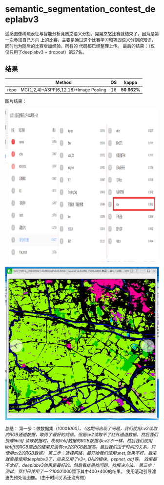 # semantic_segmentation_contest_deeplabv3
遥感图像稀疏表征与智能分析竞赛之语义分割。晃晃悠悠比赛就结束了，因为是第一次参加自己方向
上的比赛，主要是通过这个比赛学习和巩固语义分割的知识，同时也为随后的比赛增加经验。所有的
代码都已经整理上传。
最后的结果：（仅仅只用了deeplabv3 + dropout）第27名。
## 结果

|       |Method                                | OS  | kappa       |
|:-----:|:------------------------------------:|:---:|:----------:|
| repo  | MG(1,2,4)+ASPP(6,12,18)+Image Pooling|16   | **50.662%** |

图片结果：
<p align="center">
      <img src="resource/2.png" width=1000 height=500>
</p>
<p align="center">
  <img src="resource/1.png" width=1000 height=500>
</p>

总结：
    第一步：做数据集（1000*1000）。（这期间出现了问题，我们使用cv2读取的RGB通道数据，取得了最好的成绩。但是cv2读取不了红外通道数据，然后我们换成libtiff
    读取数据时，发现libtif数据的RGB数据与cv2不一样，然后我们使用libtiff的RGB跑出的结果又没有cv2的RGB数据高。最后我们由于时间的关系，只使用cv2的RGB数据）
    第二步：选择网络，最开始我们使用unet,效果不好，后来就直接使用deeplabv3了，后来又用了v3+, DA的模块，pspnet, aaf等。
    效果都不太好，deeplabv3效果是最好的。然后看结果找问题，找解决方法。
    第三步：测试，我们只使用了一个1000*1000留下其中400*400的结果。
    使用滚动引导滤波先预处理图像。（由于时间关系还没有做）